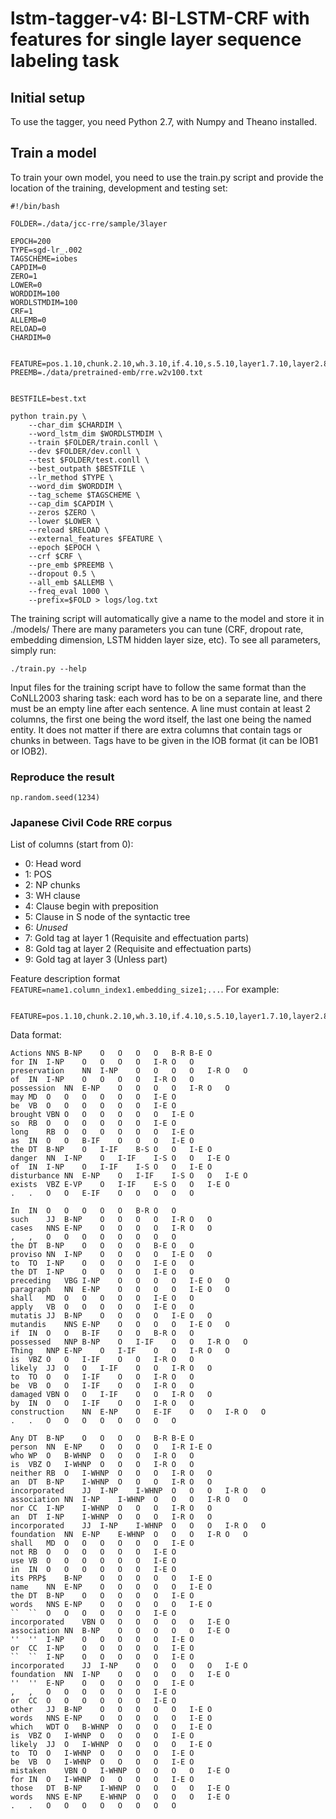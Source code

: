 # lstm-tagger-v4: BI-LSTM-CRF with features for single layer sequence labeling task


## Initial setup

To use the tagger, you need Python 2.7, with Numpy and Theano installed.


## Train a model

To train your own model, you need to use the train.py script and provide the location of the training, development and testing set:

```
#!/bin/bash

FOLDER=./data/jcc-rre/sample/3layer

EPOCH=200
TYPE=sgd-lr_.002
TAGSCHEME=iobes
CAPDIM=0
ZERO=1
LOWER=0
WORDDIM=100
WORDLSTMDIM=100
CRF=1
ALLEMB=0
RELOAD=0
CHARDIM=0


FEATURE=pos.1.10,chunk.2.10,wh.3.10,if.4.10,s.5.10,layer1.7.10,layer2.8.10
PREEMB=./data/pretrained-emb/rre.w2v100.txt


BESTFILE=best.txt

python train.py \
	--char_dim $CHARDIM \
	--word_lstm_dim $WORDLSTMDIM \
	--train $FOLDER/train.conll \
	--dev $FOLDER/dev.conll \
	--test $FOLDER/test.conll \
	--best_outpath $BESTFILE \
	--lr_method $TYPE \
	--word_dim $WORDDIM \
	--tag_scheme $TAGSCHEME \
	--cap_dim $CAPDIM \
	--zeros $ZERO \
	--lower $LOWER \
	--reload $RELOAD \
	--external_features $FEATURE \
	--epoch $EPOCH \
	--crf $CRF \
	--pre_emb $PREEMB \
	--dropout 0.5 \
	--all_emb $ALLEMB \
	--freq_eval 1000 \
	--prefix=$FOLD > logs/log.txt

```

The training script will automatically give a name to the model and store it in ./models/
There are many parameters you can tune (CRF, dropout rate, embedding dimension, LSTM hidden layer size, etc). To see all parameters, simply run:

```
./train.py --help
```

Input files for the training script have to follow the same format than the CoNLL2003 sharing task: each word has to be on a separate line, and there must be an empty line after each sentence. A line must contain at least 2 columns, the first one being the word itself, the last one being the named entity. It does not matter if there are extra columns that contain tags or chunks in between. Tags have to be given in the IOB format (it can be IOB1 or IOB2).

### Reproduce the result
```
np.random.seed(1234)
```
### Japanese Civil Code RRE corpus


List of columns (start from 0):

* 0: Head word
* 1: POS
* 2: NP chunks
* 3: WH clause
* 4: Clause begin with preposition
* 5: Clause in S node of the syntactic tree
* 6: *Unused*
* 7: Gold tag at layer 1 (Requisite and effectuation parts)
* 8: Gold tag at layer 2 (Requisite and effectuation parts)
* 9: Gold tag at layer 3 (Unless part)

Feature description format `FEATURE=name1.column_index1.embedding_size1;...`. For example: 

```
	FEATURE=pos.1.10,chunk.2.10,wh.3.10,if.4.10,s.5.10,layer1.7.10,layer2.8.10
```

Data format:

```
Actions	NNS	B-NP	O	O	O	O	B-R	B-E	O
for	IN	I-NP	O	O	O	O	I-R	O	O
preservation	NN	I-NP	O	O	O	O	I-R	O	O
of	IN	I-NP	O	O	O	O	I-R	O	O
possession	NN	E-NP	O	O	O	O	I-R	O	O
may	MD	O	O	O	O	O	O	I-E	O
be	VB	O	O	O	O	O	O	I-E	O
brought	VBN	O	O	O	O	O	O	I-E	O
so	RB	O	O	O	O	O	O	I-E	O
long	RB	O	O	O	O	O	O	I-E	O
as	IN	O	O	B-IF	O	O	O	I-E	O
the	DT	B-NP	O	I-IF	B-S	O	O	I-E	O
danger	NN	I-NP	O	I-IF	I-S	O	O	I-E	O
of	IN	I-NP	O	I-IF	I-S	O	O	I-E	O
disturbance	NN	E-NP	O	I-IF	I-S	O	O	I-E	O
exists	VBZ	E-VP	O	I-IF	E-S	O	O	I-E	O
.	.	O	O	E-IF	O	O	O	O	O
									
In	IN	O	O	O	O	O	B-R	O	O
such	JJ	B-NP	O	O	O	O	I-R	O	O
cases	NNS	E-NP	O	O	O	O	I-R	O	O
,	,	O	O	O	O	O	O	O	O
the	DT	B-NP	O	O	O	O	B-E	O	O
proviso	NN	I-NP	O	O	O	O	I-E	O	O
to	TO	I-NP	O	O	O	O	I-E	O	O
the	DT	I-NP	O	O	O	O	I-E	O	O
preceding	VBG	I-NP	O	O	O	O	I-E	O	O
paragraph	NN	E-NP	O	O	O	O	I-E	O	O
shall	MD	O	O	O	O	O	I-E	O	O
apply	VB	O	O	O	O	O	I-E	O	O
mutatis	JJ	B-NP	O	O	O	O	I-E	O	O
mutandis	NNS	E-NP	O	O	O	O	I-E	O	O
if	IN	O	O	B-IF	O	O	B-R	O	O
possessed	NNP	B-NP	O	I-IF	O	O	I-R	O	O
Thing	NNP	E-NP	O	I-IF	O	O	I-R	O	O
is	VBZ	O	O	I-IF	O	O	I-R	O	O
likely	JJ	O	O	I-IF	O	O	I-R	O	O
to	TO	O	O	I-IF	O	O	I-R	O	O
be	VB	O	O	I-IF	O	O	I-R	O	O
damaged	VBN	O	O	I-IF	O	O	I-R	O	O
by	IN	O	O	I-IF	O	O	I-R	O	O
construction	NN	E-NP	O	E-IF	O	O	I-R	O	O
.	.	O	O	O	O	O	O	O	O
									
Any	DT	B-NP	O	O	O	O	B-R	B-E	O
person	NN	E-NP	O	O	O	O	I-R	I-E	O
who	WP	O	B-WHNP	O	O	O	I-R	O	O
is	VBZ	O	I-WHNP	O	O	O	I-R	O	O
neither	RB	O	I-WHNP	O	O	O	I-R	O	O
an	DT	B-NP	I-WHNP	O	O	O	I-R	O	O
incorporated	JJ	I-NP	I-WHNP	O	O	O	I-R	O	O
association	NN	I-NP	I-WHNP	O	O	O	I-R	O	O
nor	CC	I-NP	I-WHNP	O	O	O	I-R	O	O
an	DT	I-NP	I-WHNP	O	O	O	I-R	O	O
incorporated	JJ	I-NP	I-WHNP	O	O	O	I-R	O	O
foundation	NN	E-NP	E-WHNP	O	O	O	I-R	O	O
shall	MD	O	O	O	O	O	O	I-E	O
not	RB	O	O	O	O	O	O	I-E	O
use	VB	O	O	O	O	O	O	I-E	O
in	IN	O	O	O	O	O	O	I-E	O
its	PRP$	B-NP	O	O	O	O	O	I-E	O
name	NN	E-NP	O	O	O	O	O	I-E	O
the	DT	B-NP	O	O	O	O	O	I-E	O
words	NNS	E-NP	O	O	O	O	O	I-E	O
``	``	O	O	O	O	O	O	I-E	O
incorporated	VBN	O	O	O	O	O	O	I-E	O
association	NN	B-NP	O	O	O	O	O	I-E	O
''	''	I-NP	O	O	O	O	O	I-E	O
or	CC	I-NP	O	O	O	O	O	I-E	O
``	``	I-NP	O	O	O	O	O	I-E	O
incorporated	JJ	I-NP	O	O	O	O	O	I-E	O
foundation	NN	I-NP	O	O	O	O	O	I-E	O
''	''	E-NP	O	O	O	O	O	I-E	O
,	,	O	O	O	O	O	O	I-E	O
or	CC	O	O	O	O	O	O	I-E	O
other	JJ	B-NP	O	O	O	O	O	I-E	O
words	NNS	E-NP	O	O	O	O	O	I-E	O
which	WDT	O	B-WHNP	O	O	O	O	I-E	O
is	VBZ	O	I-WHNP	O	O	O	O	I-E	O
likely	JJ	O	I-WHNP	O	O	O	O	I-E	O
to	TO	O	I-WHNP	O	O	O	O	I-E	O
be	VB	O	I-WHNP	O	O	O	O	I-E	O
mistaken	VBN	O	I-WHNP	O	O	O	O	I-E	O
for	IN	O	I-WHNP	O	O	O	O	I-E	O
those	DT	B-NP	I-WHNP	O	O	O	O	I-E	O
words	NNS	E-NP	E-WHNP	O	O	O	O	I-E	O
.	.	O	O	O	O	O	O	O	O
									

```
